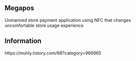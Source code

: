 <h2>Megapos</h2>
Unmanned store payment application using NFC that changes uncomfortable store usage experience

<h2>Information</h2>
https://muhly.tistory.com/68?category=966965
